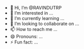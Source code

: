 - 👋 Hi, I’m @RAVINDUTRP
- 👀 I’m interested in ...
- 🌱 I’m currently learning ...
- 💞️ I’m looking to collaborate on ...
- 📫 How to reach me ...
- 😄 Pronouns: ...
- ⚡ Fun fact: ...

<!---
RAVINDUTRP/RAVINDUTRP is a ✨ special ✨ repository because its `README.md` (this file) appears on your GitHub profile.
You can click the Preview link to take a look at your changes.
--->
